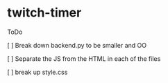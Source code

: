 # twitch-timer

ToDo

[ ] Break down backend.py to be smaller and OO

[ ] Separate the JS from the HTML in each of the files

[ ] break up style.css
